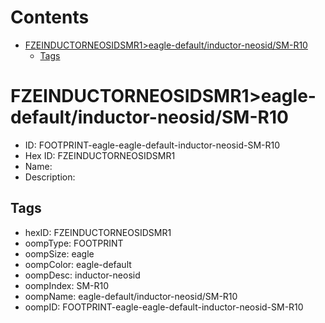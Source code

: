



Contents
========

* [FZEINDUCTORNEOSIDSMR1>eagle-default/inductor-neosid/SM-R10](#fzeinductorneosidsmr1eagle-defaultinductor-neosidsm-r10)
	* [Tags](#tags)

# FZEINDUCTORNEOSIDSMR1>eagle-default/inductor-neosid/SM-R10

- ID: FOOTPRINT-eagle-eagle-default-inductor-neosid-SM-R10
- Hex ID: FZEINDUCTORNEOSIDSMR1
- Name: 
- Description: 

## Tags

- hexID: FZEINDUCTORNEOSIDSMR1
- oompType: FOOTPRINT
- oompSize: eagle
- oompColor: eagle-default
- oompDesc: inductor-neosid
- oompIndex: SM-R10
- oompName: eagle-default/inductor-neosid/SM-R10
- oompID: FOOTPRINT-eagle-eagle-default-inductor-neosid-SM-R10
